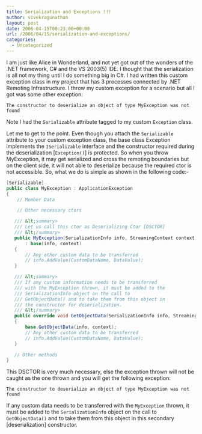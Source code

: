 ```yaml
---
title: Serialization and Exceptions !!!
author: vivekragunathan
layout: post
date: 2006-04-15T00:23:00+00:00
url: /2006/04/15/serialization-and-exceptions/
categories:
  - Uncategorized
---
```


I am just like Alice in Wonderland, and not yet got out of the wonders of the .NET framework, C# and the VS 2003(5) IDE. I thought that the serialization is all not my thing until I do something big in C#. I had written this custom exception class in my project that has 3 processes connected by .NET Remoting Infrastructure. I throw my custom exception for a scenario but all I got was some other exception:

```
The constructor to deserialize an object of type MyException was not found
```

Note I had the `Serializable` attribute tagged to my custom `Exception` class.

Let me to get to the point. Even though you attach the `Serializable` attribute to your custom exception class, the base class Exception implements the `ISerializable` interface and the constructor required during the deserialization [`Exception()`] is protected. So when you throw MyException, it may get serialized and cross the remoting boundaries but on the client side, it will not able to deserialize because the required ctor is not accessible. So, what we do is simple as shown in the following code:-

```csharp
[Serializable]
public class MyException : ApplicationException
{
    // Member Data

    // Other necessary ctors

   /// &lt;summary>
   /// Let us call this ctor as Deserializing Ctor [DSCTOR]
   /// &lt;/summary>
   public MyException(SerializationInfo info, StreamingContext context)
       : base(info, context)
   {
       // Any other custom data to be transferred
       // info.AddValue(CustomDataName, DataValue);
   }

   /// &lt;summary>
   /// If any custom information needs to be transferred
   /// with the MyException thrown, it must be added to the
   /// SerializationInfo object on the call to
   /// GetObjectData() and to take them from this object in
   /// the constructor for deserialization.
   /// &lt;/summary>
   public override void GetObjectData(SerializationInfo info, StreamingContext context)
   {
       base.GetObjectData(info, context);
       // Any other custom data to be transferred
       // info.AddValue(CustomDataName, DataValue);
   }

   // Other methods
}
```

This DSCTOR is very much necessary, else the exception thrown will not be caught as the one thrown and you will get the following exception:

```
The constructor to deserialize an object of type MyException was not found
```

If any custom data needs to be transferred with the `MyException` thrown, it must be added to the `SerializationInfo` object on the call to `GetObjectData()` and to take them from this object in this secondary [deserialization] constructor.
